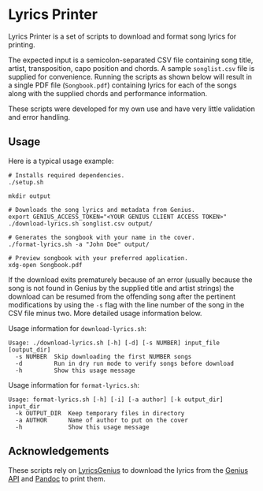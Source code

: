 # Lyrics Printer

Lyrics Printer is a set of scripts to download and format song lyrics for printing. 

The expected input is a semicolon-separated CSV file containing song title, artist, transposition, capo position and chords. A sample `songlist.csv` file is supplied for convenience. Running the scripts as shown below will result in a single PDF file (`Songbook.pdf`) containing lyrics for each of the songs along with the supplied chords and performance information.

These scripts were developed for my own use and have very little validation and error handling.

## Usage

Here is a typical usage example:

```
# Installs required dependencies.
./setup.sh

mkdir output

# Downloads the song lyrics and metadata from Genius.
export GENIUS_ACCESS_TOKEN="<YOUR GENIUS CLIENT ACCESS TOKEN>"
./download-lyrics.sh songlist.csv output/

# Generates the songbook with your name in the cover.
./format-lyrics.sh -a "John Doe" output/

# Preview songbook with your preferred application.
xdg-open Songbook.pdf
```

If the download exits prematurely because of an error (usually because the song is not found in Genius by the supplied title and artist strings) the download can be resumed from the offending song after the pertinent modifications by using the `-s` flag with the line number of the song in the CSV file minus two. More detailed usage information below.

Usage information for `download-lyrics.sh`:

```
Usage: ./download-lyrics.sh [-h] [-d] [-s NUMBER] input_file [output_dir]
  -s NUMBER  Skip downloading the first NUMBER songs
  -d         Run in dry run mode to verify songs before download
  -h         Show this usage message
```

Usage information for `format-lyrics.sh`:

```
Usage: format-lyrics.sh [-h] [-i] [-a author] [-k output_dir] input_dir
  -k OUTPUT_DIR  Keep temporary files in directory
  -a AUTHOR      Name of author to put on the cover
  -h             Show this usage message
```

## Acknowledgements

These scripts rely on [LyricsGenius](https://github.com/johnwmillr/LyricsGenius) to download the lyrics from the [Genius API](https://genius.com/api-clients) and [Pandoc](https://pandoc.org/) to print them.

